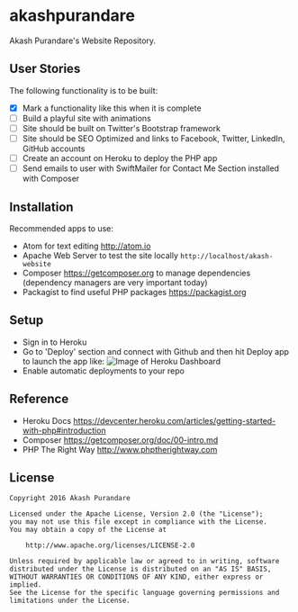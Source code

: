 # akashpurandare

Akash Purandare's Website Repository.

## User Stories

The following functionality is to be built:

- [x] Mark a functionality like this when it is complete
- [ ] Build a playful site with animations
- [ ] Site should be built on Twitter's Bootstrap framework
- [ ] Site should be SEO Optimized and links to Facebook, Twitter, LinkedIn, GitHub accounts
- [ ] Create an account on Heroku to deploy the PHP app
- [ ] Send emails to user with SwiftMailer for Contact Me Section installed with Composer

## Installation

Recommended apps to use:

* Atom for text editing <http://atom.io>
* Apache Web Server to test the site locally `http://localhost/akash-website`
* Composer <https://getcomposer.org> to manage dependencies (dependency managers are very important today)
* Packagist to find useful PHP packages <https://packagist.org>

## Setup

- Sign in to Heroku
- Go to 'Deploy' section and connect with Github and then hit Deploy app to launch the app like:
![Image of Heroku Dashboard](http://i.imgur.com/XoWGO2c.png)
- Enable automatic deployments to your repo

## Reference

- Heroku Docs <https://devcenter.heroku.com/articles/getting-started-with-php#introduction>
- Composer <https://getcomposer.org/doc/00-intro.md>
- PHP The Right Way <http://www.phptherightway.com>


## License
    Copyright 2016 Akash Purandare

    Licensed under the Apache License, Version 2.0 (the "License");
    you may not use this file except in compliance with the License.
    You may obtain a copy of the License at

        http://www.apache.org/licenses/LICENSE-2.0

    Unless required by applicable law or agreed to in writing, software
    distributed under the License is distributed on an "AS IS" BASIS,
    WITHOUT WARRANTIES OR CONDITIONS OF ANY KIND, either express or implied.
    See the License for the specific language governing permissions and
    limitations under the License.
